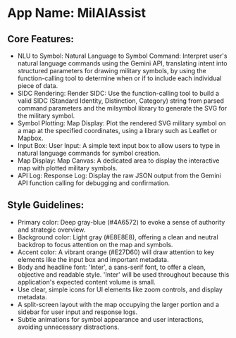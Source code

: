 # **App Name**: MilAIAssist

## Core Features:

- NLU to Symbol: Natural Language to Symbol Command: Interpret user's natural language commands using the Gemini API, translating intent into structured parameters for drawing military symbols, by using the function-calling tool to determine when or if to include each individual piece of data.
- SIDC Rendering: Render SIDC: Use the function-calling tool to build a valid SIDC (Standard Identity, Distinction, Category) string from parsed command parameters and the milsymbol library to generate the SVG for the military symbol.
- Symbol Plotting: Map Display: Plot the rendered SVG military symbol on a map at the specified coordinates, using a library such as Leaflet or Mapbox.
- Input Box: User Input: A simple text input box to allow users to type in natural language commands for symbol creation.
- Map Display: Map Canvas: A dedicated area to display the interactive map with plotted military symbols.
- API Log: Response Log: Display the raw JSON output from the Gemini API function calling for debugging and confirmation.

## Style Guidelines:

- Primary color: Deep gray-blue (#4A6572) to evoke a sense of authority and strategic overview.
- Background color: Light gray (#E8E8E8), offering a clean and neutral backdrop to focus attention on the map and symbols.
- Accent color: A vibrant orange (#E27D60) will draw attention to key elements like the input box and important metadata.
- Body and headline font: 'Inter', a sans-serif font, to offer a clean, objective and readable style. 'Inter' will be used throughout because this application's expected content volume is small.
- Use clear, simple icons for UI elements like zoom controls, and display metadata.
- A split-screen layout with the map occupying the larger portion and a sidebar for user input and response logs.
- Subtle animations for symbol appearance and user interactions, avoiding unnecessary distractions.
